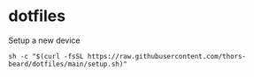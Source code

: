 # dotfiles
Setup a new device

```
sh -c "$(curl -fsSL https://raw.githubusercontent.com/thors-beard/dotfiles/main/setup.sh)"
```
